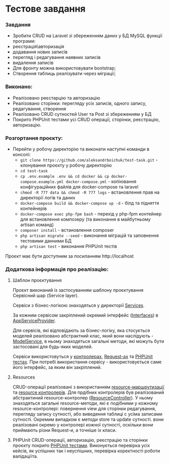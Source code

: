 # Тестове завдання

### Завдання
-  Зробити CRUD на Laravel зі збереженням даних у БД MySQL функції програми:
- реєстрація\авторизація
- додавання нових записів
- перегляд і редагування наявних записів
- видалення записів
- Для фронту можна використовувати bootstrap;
- Створення таблиць реалізувати через міграції;

### Виконано:
- Реалізовано реєстарцію та авторизацію
- Реалізовано сторінки: перегляду усіх записів, одного запису, редагування, створення
- Реалізовано CRUD сутностей User та Post зі збереженням у БД
- Покрито PHPUnit тестами усі CRUD операції, сторінки, реєстрацію, авторизацію.

### Розгортання проєкту:
- Перейти у робочу директорію та виконати наступні команди в консолі:
    + `git clone https://github.com/aleksandrboichuk/test-task.git` - клонування проєкту у робочу директорію
    + `cd test-task`
    + `cp .env.example .env && cd docker && cp docker-compose.example.yml docker-compose.yml` - копіювання конфігураційних файлів для docker-compose та laravel
    + `chmod -R 777 data && chmod -R 777 logs` - встановлення прав на директорії логів та даних
    + `docker-compose build && docker-compose up -d` - білд та підняття контейнерів
    + `docker-compose exec php-fpm bash` - перехід у php-fpm контейнер для встановлення композеру (та виконання в майбутньому artisan команд)
    + `composer install` - встановлення composer
    + `php artisan migrate --seed` - виконання міграцій та заповнення тестовими данними БД
    + `php artisan test` - виконання PHPUnit тестів

Проєкт має бути доступним за посиланням http://localhost

### Додаткова інформація про реалізацію:
1. Шаблон проєктування

    Проєкт виконаний із застосуванням шаблону проєктування Сервісний шар (Service layer). 
    
    Сервіси з бізнес-логікою знаходяться у директорії [Services](app/Services). 

    За кожним сервісом закріплений окремий інтерфейс ([Interfaces](app/Interfaces)) в [AppServiceProvider](app/Providers/AppServiceProvider.php).
    
    Для сервісів, які відповідають за бізнес-логіку, яка стосується моделей реалізовано абстрактний клас, який вони наслідують -
[ModelService](app/Services/ModelService.php), в ньому знаходяться загальні методи, які можуть бути застосовані для будь-яких
моделей.

    Сервіси використовуться у [контролерах](app/Http/Controllers), [Request-ах](app/Http/Requests) 
та [PHPUnit тестах](tests/Feature). При потребі використання сервісу - використовується саме його інтерфейс, за яким він закріплений.
2. Resources

    CRUD-операції реалізовані з використанням [resource-маршрутизації](routes/web.php) та 
[resource контролерів](app/Http/Controllers/Resource). Для прдібних контролерів був реалізований абстрактиний resource-контролер
([ResourceController](app/Http/Controllers/Resource/ResourceController.php)). У ньому знаходяться загальні resource-методи, 
які є подібними у кожному resource-контролері: повернення view для сторінки редагування, перегляду запису сутності,
або виведення таблиці с усіма записами сутності. Окремим випадком є методи store та update сутності. вони реалізовані окремо у контролері кожної сутності,
оскільки вони приймають різни Request-и, а точніше іх класи.
   
3. PHPUnit
    CRUD-операції, авторизацію, реєстрацію та сторінки проєкту покрито [PHPUnit тестами](tests/Feature). 
Виконується перевірка усіх кейсів, як успішних так і неуспішних, перевірка коректності роботи валідаціїта.
